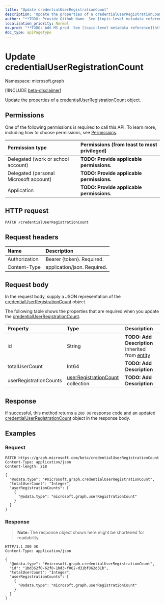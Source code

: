 ```yaml
---
title: "Update credentialUserRegistrationCount"
description: "Update the properties of a credentialUserRegistrationCount object."
author: "**TODO: Provide Github Name. See [topic-level metadata reference](https://msgo.azurewebsites.net/add/document/guidelines/metadata.html#topic-level-metadata)**"
localization_priority: Normal
ms.prod: "**TODO: Add MS prod. See [topic-level metadata reference](https://msgo.azurewebsites.net/add/document/guidelines/metadata.html#topic-level-metadata)**"
doc_type: apiPageType
---
```


# Update credentialUserRegistrationCount
Namespace: microsoft.graph

[!INCLUDE [beta-disclaimer](../../includes/beta-disclaimer.md)]

Update the properties of a [credentialUserRegistrationCount](../resources/credentialuserregistrationcount.md) object.

## Permissions
One of the following permissions is required to call this API. To learn more, including how to choose permissions, see [Permissions](/graph/permissions-reference).

|Permission type|Permissions (from least to most privileged)|
|:---|:---|
|Delegated (work or school account)|**TODO: Provide applicable permissions.**|
|Delegated (personal Microsoft account)|**TODO: Provide applicable permissions.**|
|Application|**TODO: Provide applicable permissions.**|

## HTTP request

<!-- {
  "blockType": "ignored"
}
-->
``` http
PATCH /credentialUserRegistrationCount
```

## Request headers
|Name|Description|
|:---|:---|
|Authorization|Bearer {token}. Required.|
|Content-Type|application/json. Required.|

## Request body
In the request body, supply a JSON representation of the [credentialUserRegistrationCount](../resources/credentialuserregistrationcount.md) object.

The following table shows the properties that are required when you update the [credentialUserRegistrationCount](../resources/credentialuserregistrationcount.md).

|Property|Type|Description|
|:---|:---|:---|
|id|String|**TODO: Add Description** Inherited from [entity](../resources/entity.md)|
|totalUserCount|Int64|**TODO: Add Description**|
|userRegistrationCounts|[userRegistrationCount](../resources/userregistrationcount.md) collection|**TODO: Add Description**|



## Response

If successful, this method returns a `200 OK` response code and an updated [credentialUserRegistrationCount](../resources/credentialuserregistrationcount.md) object in the response body.

## Examples

### Request
<!-- {
  "blockType": "request",
  "name": "update_credentialuserregistrationcount"
}
-->
``` http
PATCH https://graph.microsoft.com/beta/credentialUserRegistrationCount
Content-Type: application/json
Content-length: 218

{
  "@odata.type": "#microsoft.graph.credentialUserRegistrationCount",
  "totalUserCount": "Integer",
  "userRegistrationCounts": [
    {
      "@odata.type": "microsoft.graph.userRegistrationCount"
    }
  ]
}
```


### Response
>**Note:** The response object shown here might be shortened for readability.
<!-- {
  "blockType": "response",
  "truncated": true
}
-->
``` http
HTTP/1.1 200 OK
Content-Type: application/json

{
  "@odata.type": "#microsoft.graph.credentialUserRegistrationCount",
  "id": "1bd362f0-62f0-1bd3-f062-d31bf062d31b",
  "totalUserCount": "Integer",
  "userRegistrationCounts": [
    {
      "@odata.type": "microsoft.graph.userRegistrationCount"
    }
  ]
}
```

